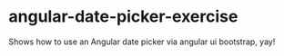 # angular-date-picker-exercise
Shows how to use an Angular date picker via angular ui bootstrap, yay!
